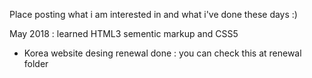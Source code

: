 Place posting what i am interested in and what i've done these days :)

May 2018 : learned HTML3 sementic markup and CSS5
- Korea website desing renewal done : you can check this at renewal folder
